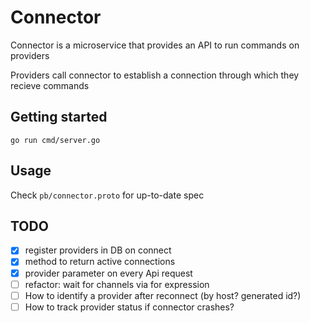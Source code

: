 # Connector

Connector is a microservice that provides an API to run commands on providers

Providers call connector to establish a connection through which they recieve commands

## Getting started
```shell
go run cmd/server.go
```

## Usage
Check `pb/connector.proto` for up-to-date spec

## TODO

- [x] register providers in DB on connect
- [x] method to return active connections
- [x] provider parameter on every Api request
- [ ] refactor: wait for channels via for expression
- [ ] How to identify a provider after reconnect (by host? generated id?)
- [ ] How to track provider status if connector crashes?
